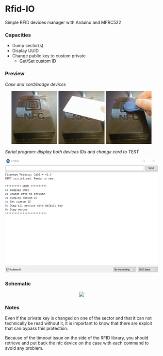 # Rfid-IO
Simple RFID devices manager with Arduino and MFRC522

### Capacities
- Dump sector(s)
- Display UUID
- Change public key to custom private
  - Get/Set custom ID

### Preview
*Case and card/badge devices*
<p align="center">
  <img width="30%" src="/docs/rfid_case_small.jpg"/> <img width="30%" src="/docs/card_hardware_smaller.jpg"/> <img width="30%" src="/docs/badge_hardware_smaller.jpg"/>
</p>

*Serial program: display both devices IDs and change card to TEST*
<p align="center">
  <img src="/docs/rfid_serial_preview.gif"/>
</p>
 
### Schematic
<p align="center">
  <img src="/docs/schematics_bb.jpg"/>
</p>

### Notes
Even if the private key is changed on one of the sector and that it can not technically be read without it, it is important to know that there are exploit that can bypass this protection.

Because of the timeout issue on the side of the RFID library, you should retrieve and put back the nfc device on the case with each command to avoid any problem.
